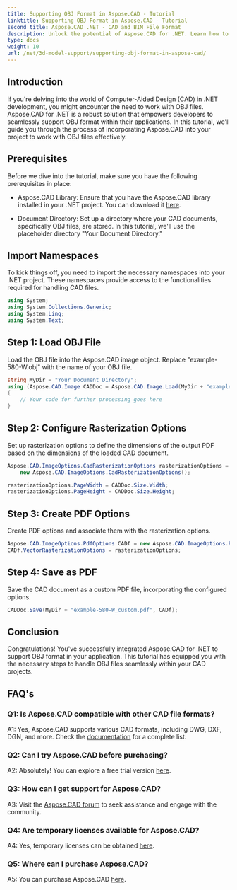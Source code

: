 ```yaml
---
title: Supporting OBJ Format in Aspose.CAD - Tutorial
linktitle: Supporting OBJ Format in Aspose.CAD - Tutorial
second_title: Aspose.CAD .NET - CAD and BIM File Format
description: Unlock the potential of Aspose.CAD for .NET. Learn how to seamlessly support OBJ format in your CAD applications with this step-by-step tutorial.
type: docs
weight: 10
url: /net/3d-model-support/supporting-obj-format-in-aspose-cad/
---
```

## Introduction

If you're delving into the world of Computer-Aided Design (CAD) in .NET development, you might encounter the need to work with OBJ files. Aspose.CAD for .NET is a robust solution that empowers developers to seamlessly support OBJ format within their applications. In this tutorial, we'll guide you through the process of incorporating Aspose.CAD into your project to work with OBJ files effectively.

## Prerequisites

Before we dive into the tutorial, make sure you have the following prerequisites in place:

- Aspose.CAD Library: Ensure that you have the Aspose.CAD library installed in your .NET project. You can download it [here](https://releases.aspose.com/cad/net/).

- Document Directory: Set up a directory where your CAD documents, specifically OBJ files, are stored. In this tutorial, we'll use the placeholder directory "Your Document Directory."

## Import Namespaces

To kick things off, you need to import the necessary namespaces into your .NET project. These namespaces provide access to the functionalities required for handling CAD files.

```csharp
using System;
using System.Collections.Generic;
using System.Linq;
using System.Text;
```


## Step 1: Load OBJ File

Load the OBJ file into the Aspose.CAD image object. Replace "example-580-W.obj" with the name of your OBJ file.

```csharp
string MyDir = "Your Document Directory";
using (Aspose.CAD.Image CADDoc = Aspose.CAD.Image.Load(MyDir + "example-580-W.obj"))
{
    // Your code for further processing goes here
}
```

## Step 2: Configure Rasterization Options

Set up rasterization options to define the dimensions of the output PDF based on the dimensions of the loaded CAD document.

```csharp
Aspose.CAD.ImageOptions.CadRasterizationOptions rasterizationOptions =
    new Aspose.CAD.ImageOptions.CadRasterizationOptions();

rasterizationOptions.PageWidth = CADDoc.Size.Width;
rasterizationOptions.PageHeight = CADDoc.Size.Height;
```

## Step 3: Create PDF Options

Create PDF options and associate them with the rasterization options.

```csharp
Aspose.CAD.ImageOptions.PdfOptions CADf = new Aspose.CAD.ImageOptions.PdfOptions();
CADf.VectorRasterizationOptions = rasterizationOptions;
```

## Step 4: Save as PDF

Save the CAD document as a custom PDF file, incorporating the configured options.

```csharp
CADDoc.Save(MyDir + "example-580-W_custom.pdf", CADf);
```

## Conclusion

Congratulations! You've successfully integrated Aspose.CAD for .NET to support OBJ format in your application. This tutorial has equipped you with the necessary steps to handle OBJ files seamlessly within your CAD projects.

## FAQ's

### Q1: Is Aspose.CAD compatible with other CAD file formats?

A1: Yes, Aspose.CAD supports various CAD formats, including DWG, DXF, DGN, and more. Check the [documentation](https://reference.aspose.com/cad/net/) for a complete list.

### Q2: Can I try Aspose.CAD before purchasing?

A2: Absolutely! You can explore a free trial version [here](https://releases.aspose.com/).

### Q3: How can I get support for Aspose.CAD?

A3: Visit the [Aspose.CAD forum](https://forum.aspose.com/c/cad/19) to seek assistance and engage with the community.

### Q4: Are temporary licenses available for Aspose.CAD?

A4: Yes, temporary licenses can be obtained [here](https://purchase.aspose.com/temporary-license/).

### Q5: Where can I purchase Aspose.CAD?

A5: You can purchase Aspose.CAD [here](https://purchase.aspose.com/buy).
